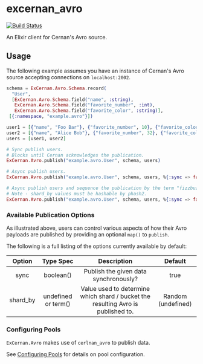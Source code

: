 # excernan_avro

[![Build Status](https://travis-ci.org/postmates/excernan_avro.svg?branch=master)](https://travis-ci.org/postmates/excernan_avro)

An Elixir client for Cernan's Avro source.

## Usage 

The following example assumes you have an instance of Cernan's Avro source accepting connections on `localhost:2002`.

```elixir
schema = ExCernan.Avro.Schema.record(
  "User",
  [ExCernan.Avro.Schema.field("name", :string),
   ExCernan.Avro.Schema.field("favorite_number", :int),
   ExCernan.Avro.Schema.field("favorite_color", :string)],
 [{:namespace, "example.avro"}])

user1 = [{"name", "Foo Bar"}, {"favorite_number", 10}, {"favorite_color", "maroon"}]
user2 = [{"name", "Alice Bob"}, {"favorite_number", 32}, {"favorite_color", "greenish-gold"}]
users = [user1, user2]

# Sync publish users.
# Blocks until Cernan acknowledges the publication.
ExCernan.Avro.publish("example.avro.User", schema, users)

# Async publish users.
ExCernan.Avro.publish("example.avro.User", schema, users, %{:sync => false})

# Async publish users and sequence the publication by the term "fizzbuzz".
# Note - shard_by values must be hashable by phash2.
ExCernan.Avro.publish("example.avro.User", schema, users, %{:sync => false, :shard_by => "fizzbuzz"})
```

### Available Publication Options

As illustrated above, users can control various aspects of how their Avro payloads are published
by providing an optional `map()` to `publish`.

The following is a full listing of the options currently available by default:

| Option    | Type Spec             | Description                                                                       | Default               |
| :-------: | :-------------------: | :-------------------------------------------------------------------------------: | :-------------------: |
| sync      | boolean()             | Publish the given data synchronously?                                             | true                  |
| shard_by  | undefined or term()   | Value used to determine which shard / bucket the resulting Avro is published to.  | Random (undefined)    |

### Configuring Pools

`ExCernan.Avro` makes use of `cerlnan_avro` to publish data.

See [Configuring Pools](https://github.com/postmates/cerlnan_avro#configuring-pools) for details on
pool configuration.
